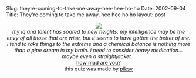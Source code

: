 Slug: theyre-coming-to-take-me-away-hee-hee-ho-ho
Date: 2002-09-04
Title: They're coming to take me away, hee hee ho ho
layout: post

<center><a href="http://boredesign.reallybites.com/quiz/alicequiz.html" target="new">
<img border="0" src="https://boredesign.reallybites.com/quiz/hatter.jpg" /></a><br /><i>my iq and talent has soared to new heights.  my intelligence may be the envy of all those that are wise, but it seems to have gotten the better of me.  i tend to take things to the extreme and a chemical balance is nothing more than a pipe dream in my brain.  i need to consider heavy medication... maybe even a straightjacket...</i>
<br /><a href="http://boredesign.reallybites.com/quiz/alicequiz.html" target="new" title="we&#39;re all mad here">how mad are you?</a>
<br />this quiz was made by <a href="http://www.livejournal.com/users/piksy" target="new" title="cracked but sweet">piksy</a></center>
